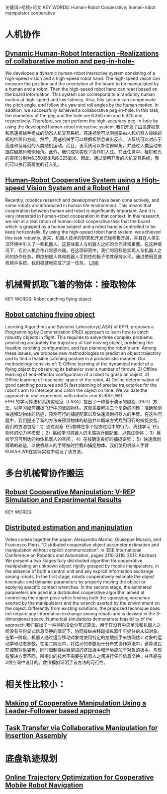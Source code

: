关键词>视频>论文
KEY WORDS: Human-Robot Cooperative;
human-robot manipulator cooperative
# 人机协作 
## [Dynamic Human-Robot Interaction -Realizations of collaborative motion and peg-in-hole-](https://www.youtube.com/watch?v=xB9-vEiZwKY)  
We developed a dynamic human-robot interactive system consisting of a high-speed vision and a high-speed robot hand. The high-speed vision can measure the position and the orientation of the board to be manipulated by a human and a robot. Then the high-speed robot hand can react based on the board information. This system can correspond to a randomly human motion at high-speed and low-latency. Also, this system can compensate the pitch angle, and follow the yaw and roll angles by the human motion. In addition, we successfully achieved a collaborative peg-in-hole. In this task, the diameters of the peg and the hole are 6.350 mm and 6.325 mm, respectively. Therefore, we can perform the high-accuracy peg-in-hole by using the developed human-robot interactive system.
我们开发了由高速视觉和高速机械手组成的动态人机交互系统。高速视觉可以测量要由人和机器人操纵的板的位置和方向。然后，高速机械手可以根据板信息做出反应。该系统可以对应于高速和低延迟的人类随机运动。而且，该系统可以补偿俯仰角，并通过人类运动来跟踪偏航角和侧倾角。此外，我们成功实现了协作钉入式。在此任务中，栓钉和孔的直径分别为6.350毫米和6.325毫米。因此，通过使用开发的人机交互系统，我们可以执行高精度的钉入孔。

## [Human-Robot Cooperative System using a High-speed Vision System and a Robot Hand](https://www.youtube.com/watch?v=VP072LTMBjo)
Recently, robotics research and development have been done actively, and some robots are introduced in human life environment. This means that cooperation between human and robot is significantly important. And it is very interested in human-robot cooperation in that context. In this research, we aim at a realization of human-robot cooperative task that the board which is grasped by a human subject and a robot hand is controlled to be keep horizontally. By using the high-speed robot hand system, we achieved this task robustly.
近来，机器人技术的研究和开发已经积极开展，并且在人类生活环境中引入了一些机器人。这意味着人与机器人之间的合作非常重要。在这种情况下，它对人机合作非常感兴趣。在这项研究中，我们的目标是实现人与机器人之间的协作任务，即控制被人体和机器人手抓住的板子使其保持水平。通过使用高速机械手系统，我们稳健地完成了这一任务。
[LINK](http://www.k2.t.u-tokyo.ac.jp/fusion/Cooperation/index-e.html)
## []()
## []()
## []()
## []()
# 机械臂抓取飞着的物体：接取物体
KEY WORDS: Robot catching flying object
## [Robot catching flying object](https://www.youtube.com/watch?v=hGu9h0gy76c)  
Learning Algorithms and Systems Laboratory(LASA) of EPFL proposes a Programming by Demonstration (PbD) approach to learn how to catch robustly objects in flight. This requires to solve three complex problems: predicting accurately the trajectory of fast moving object, predicting the feasible catching configuration, and fast planning the robot's arm. Among these issues, we propose new methodologies to predict an object trajectory and to find a feasible catching posture in a probabilistic manner. Our methodology consists of: 1) Offline learning of the dynamical model of a flying object by observing its behavior over a number of throws, 2) Offline learning of end-effector configuration of a robot to grasp an object, 3) Offline learning of reachable-space of the robot, 4) Online determination of good catching postures and 5) fast planning of precise trajectories for the robot's arm to intercept and catch the object on time. We validate the approach in real experiment with robotic arm KUKA-LWR.  
EPFL的学习算法和系统实验室（LASA）提出了一种基于演示的编程（PbD）方法，以学习如何捕捉飞行中的坚固物体。这就需要解决三个复杂的问题：准确预测快速移动物体的轨迹，预测可行的捕捉配置以及快速规划机器人的手臂。在这些问题中，我们提出了新的方法来预测物体的轨迹并以概率方式找到可行的捕捉姿势。我们的方法包括：1）通过观察飞行物体在多个投掷过程中的行为，离线学习飞行物体的动力学模型； 2）离线学习机器人的末端执行器配置，以抓住物体； 3）离线学习可到达的物体机器人的空间； 4）在线确定良好的捕捉姿势； 5）快速规划精确的轨迹，以使机器人的手臂按时拦截和捕捉物体。我们使用机器人手臂KUKA-LWR在实际实验中验证了该方法。
## []()
## []()
## []()

# 多台机械臂协作搬运
## [Robust Cooperative Manipulation: V-REP Simulation and Experimental Results](https://www.youtube.com/watch?v=jJWeI5ZvQPY)
KEY WORDS: 
## [Distributed estimation and manipulation](https://www.youtube.com/watch?v=1q5I6r3iJ4Y)
Video comes together the paper:
 Alessandro Marino, Giuseppe Muscio, and Francesco Pierri. "Distributed cooperative object parameter estimation and manipulation without explicit communication". In  IEEE International Conference on Robotics and Automation, pages 2110–2116.  2017.
Abstract.
We present a two stages fully distributed algorithm for cooperative manipulating an unknown object rigidly grasped by mobile manipulators, in the absence of both a central unit and any explicit information exchange among robots. In the first stage, robots cooperatively estimate the object kinematic and dynamic parameters by properly moving the object or applying specific contact wrenches. In the second stage, the estimated parameters are used in a distributed cooperative algorithm aimed at controlling the object pose while limiting both the squeezing wrenches exerted by the manipulators and the wrench exerted by the environment on the object. Differently from existing solutions, the proposed technique does not require any information exchange among robots and is devised in the 3-dimensional space. Numerical simulations demonstrate feasibility of the approach.我们提出了一种两阶段全分布式算法，用于在没有中央单元和机器人之间没有任何显式信息交换的情况下，协同操纵由移动操纵器牢牢抓住的未知对象。在第一阶段，机器人通过适当移动对象或使用特定的接触扳手来协同估计对象的运动学和动态参数。在第二阶段中，将估计的参数用于分布式协作算法中，该算法旨在控制对象姿势，同时限制操纵器施加的挤压扳手和环境施加于对象的扳手。与现有解决方案不同，所提出的技术不需要在机器人之间进行任何信息交换，并且是在3维空间中设计的。数值模拟证明了该方法的可行性。

# 相关性比较小：
## [Making of Cooperative Manipulation Using a Leader-Follower based approach](https://www.youtube.com/watch?v=3nEyB9YKrj8)
## [Task Transfer via Collaborative Manipulation for Insertion Assembly](https://www.youtube.com/watch?v=cDMX_RrtCpg)

# 底盘轨迹规划

## [Online Trajectory Optimization for Cooperative Mobile Robot Navigation](https://www.youtube.com/watch?v=zaIW76A7ips)
## []()
## []()
## []()
## []()
